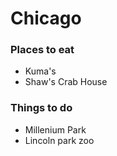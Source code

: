 # Chicago

### Places to eat
- Kuma's
- Shaw's Crab House

### Things to do
- Millenium Park
- Lincoln park zoo
